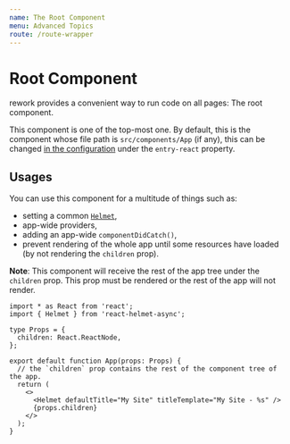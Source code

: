 ```yaml
---
name: The Root Component
menu: Advanced Topics
route: /route-wrapper
---
```


# Root Component

rework provides a convenient way to run code on all pages: The root component.

This component is one of the top-most one. By default, this is the component whose file path is `src/components/App` (if any),
this can be changed [in the configuration](configuration.md#entry-react) under the `entry-react` property.

## Usages

You can use this component for a multitude of things such as:
- setting a common [`Helmet`](../6-page-head.md),
- app-wide providers,
- adding an app-wide `componentDidCatch()`,
- prevent rendering of the whole app until some resources have loaded (by not rendering the `children` prop).

**Note**: This component will receive the rest of the app tree under the `children` prop. This prop must
be rendered or the rest of the app will not render.

```tsx
import * as React from 'react';
import { Helmet } from 'react-helmet-async';

type Props = {
  children: React.ReactNode,
};

export default function App(props: Props) {
  // the `children` prop contains the rest of the component tree of the app.
  return (
    <>
      <Helmet defaultTitle="My Site" titleTemplate="My Site - %s" />
      {props.children}
    </>
  );
}
```
